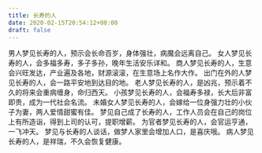 ```yaml
---
title: 长寿的人
date: 2020-02-15T20:54:12+08:00
draft: false
---
```


男人梦见长寿的人，预示会长命百岁，身体强壮，病魔会远离自己。
女人梦见长寿的人，会多福多寿，多子多孙，晚年生活安乐详和。
商人梦见长寿的人，生意会兴旺发达，产业遍及各地，财源滚滚，在生意场上名作大作。
出门在外的人梦见长寿的人，会一路平安地到达目的地。
老人梦见长寿的人，是凶兆，预示着不久的将来会重病缠身，命归西天。
小孩梦见长寿的人，会福寿多禄，长大后非富即贵，成为一代社会名流。
未婚女人梦见长寿的人，会嫁给一位身强力壮的小伙子为妻，两人爱情甜蜜有佳。
梦见自己成了长寿的人，工作人员会在自己的岗位上有所造诣，得到上司的认可，提职增薪。
为官者梦见长寿的人，会官运亨通，一飞冲天。
梦见与长寿的人谈话，做梦人家里会增加人口，是喜庆哦。
病人梦见长寿的人，是祥瑞，不久会恢复健康。
